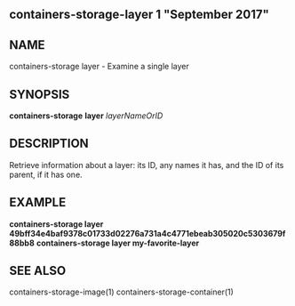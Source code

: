 ## containers-storage-layer 1 "September 2017"

## NAME
containers-storage layer - Examine a single layer

## SYNOPSIS
**containers-storage** **layer** *layerNameOrID*

## DESCRIPTION
Retrieve information about a layer: its ID, any names it has, and the ID of
its parent, if it has one.

## EXAMPLE
**containers-storage layer 49bff34e4baf9378c01733d02276a731a4c4771ebeab305020c5303679f88bb8**
**containers-storage layer my-favorite-layer**

## SEE ALSO
containers-storage-image(1)
containers-storage-container(1)
